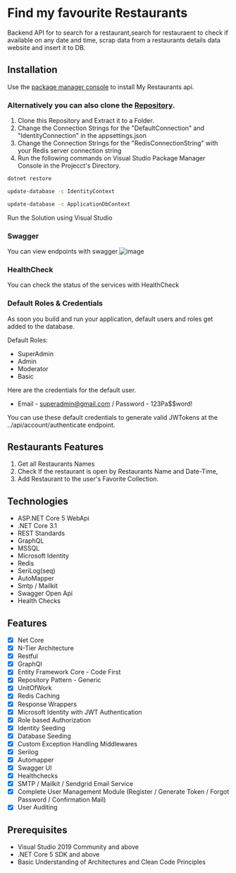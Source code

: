 
# Find my favourite Restaurants

 Backend API for to search for a restaurant,search for restauraent to check if available on any date and time, scrap data from a restaurants details data website and insert it to DB.

## Installation

Use the [package manager console](https://docs.microsoft.com/en-us/nuget/consume-packages/install-use-packages-powershell) to install My Restaurants api. 

### Alternatively you can also clone the [Repository](https://github.com/sarkeranik/full-stack-18Oct2021-backend).

1. Clone this Repository and Extract it to a Folder.
2. Change the Connection Strings for the "DefaultConnection" and "IdentityConnection" in the appsettings.json
3. Change the Connection Strings for the "RedisConnectionString" with your Redis server connection string
4. Run the following commands on Visual Studio Package Manager Console in the Projecct's Directory.
```bash
dotnet restore
```
```bash
update-database -c IdentityContext
```
```bash
update-database -c ApplicationDbContext
```
Run the Solution using Visual Studio

### Swagger
You can view endpoints with swagger
![image](https://user-images.githubusercontent.com/65606710/160292141-97e53c94-e598-4a7e-8830-571f98ff9b31.png)
### HealthCheck
You can check the status of the services with HealthCheck

### Default Roles & Credentials
As soon you build and run your application, default users and roles get added to the database.

Default Roles:
- SuperAdmin
- Admin
- Moderator
- Basic

Here are the credentials for the default user.
- Email - superadmin@gmail.com  / Password - 123Pa$$word!

You can use these default credentials to generate valid JWTokens at the ../api/account/authenticate endpoint.

## Restaurants Features
1. Get all Restaurants Names
2. Check If the restaurant is open by Restaurants Name and Date-Time,
3. Add Restaurant to the user's Favorite Collection.

## Technologies
- ASP.NET Core 5 WebApi
- .NET Core 3.1
- REST Standards
- GraphQL
- MSSQL
- Microsoft Identity
- Redis
- SeriLog(seq)
- AutoMapper
- Smtp / Mailkit
- Swagger Open Api
- Health Checks

## Features
- [x] Net Core
- [x] N-Tier Architecture
- [x] Restful
- [x] GraphQl
- [x] Entity Framework Core - Code First
- [x] Repository Pattern - Generic
- [x] UnitOfWork
- [x] Redis Caching
- [x] Response Wrappers
- [x] Microsoft Identity with JWT Authentication
- [x] Role based Authorization
- [x] Identity Seeding
- [x] Database Seeding
- [x] Custom Exception Handling Middlewares
- [x] Serilog
- [x] Automapper
- [x] Swagger UI
- [x] Healthchecks
- [x] SMTP / Mailkit / Sendgrid Email Service
- [x] Complete User Management Module (Register / Generate Token / Forgot Password / Confirmation Mail)
- [x] User Auditing

## Prerequisites
- Visual Studio 2019 Community and above
- .NET Core 5 SDK and above
- Basic Understanding of Architectures and Clean Code Principles


